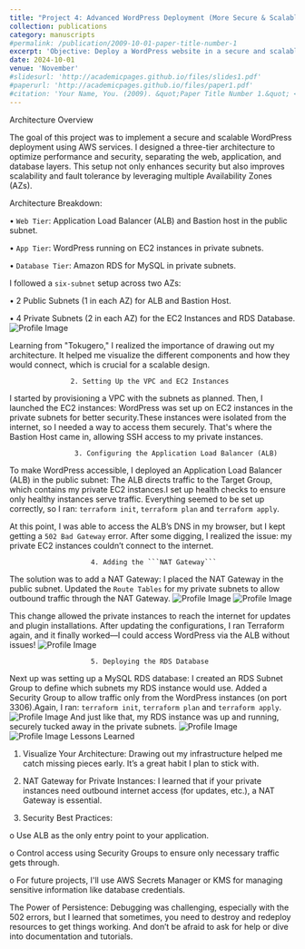 ```yaml
---
title: "Project 4: Advanced WordPress Deployment (More Secure & Scalable)"
collection: publications
category: manuscripts
#permalink: /publication/2009-10-01-paper-title-number-1
excerpt: 'Objective: Deploy a WordPress website in a secure and scalable manner using a three-tier architecture. This setup includes a Load Balancer, Target Groups, EC2 Instances, RDS Database, VPC, and a Bastion Host, all provisioned using Terraform.'
date: 2024-10-01
venue: 'November'
#slidesurl: 'http://academicpages.github.io/files/slides1.pdf'
#paperurl: 'http://academicpages.github.io/files/paper1.pdf'
#citation: 'Your Name, You. (2009). &quot;Paper Title Number 1.&quot; <i>Journal 1</i>. 1(1).'
---
```


Architecture Overview

The goal of this project was to implement a secure and scalable WordPress deployment using AWS services. I designed a three-tier architecture to optimize performance and security, separating the web, application, and database layers. This setup not only enhances security but also improves scalability and fault tolerance by leveraging multiple Availability Zones (AZs).

Architecture Breakdown:

•	```Web Tier```: Application Load Balancer (ALB) and Bastion host in the public subnet.

•	```App Tier```: WordPress running on EC2 instances in private subnets.

•	```Database Tier```: Amazon RDS for MySQL in private subnets.

I followed a ```six-subnet``` setup across two AZs:

•	2 Public Subnets (1 in each AZ) for ALB and Bastion Host.

•	4 Private Subnets (2 in each AZ) for the EC2 Instances and RDS Database.
![Profile Image](../images/Pc11.png)

Learning from "Tokugero," I realized the importance of drawing out my architecture. It helped me visualize the different components and how they would connect, which is crucial for a scalable design.
                  
                   2. Setting Up the VPC and EC2 Instances
   
I started by provisioning a VPC with the subnets as planned. Then, I launched the EC2 instances: WordPress was set up on EC2 instances in the private subnets for better security.These instances were isolated from the internet, so I needed a way to access them securely. That's where the Bastion Host came in, allowing SSH access to my private instances.

                    3. Configuring the Application Load Balancer (ALB)
                    
To make WordPress accessible, I deployed an Application Load Balancer (ALB) in the public subnet: The ALB directs traffic to the Target Group, which contains my private EC2 instances.I set up health checks to ensure only healthy instances serve traffic. Everything seemed to be set up correctly, so I ran: ```terraform init```, ```terraform plan``` and ```terraform apply```.

At this point, I was able to access the ALB’s DNS in my browser, but I kept getting a ```502 Bad Gateway``` error. After some digging, I realized the issue: my private EC2 instances couldn’t connect to the internet.

                        4. Adding the ```NAT Gateway```
                        
The solution was to add a NAT Gateway: I placed the NAT Gateway in the public subnet. Updated the ```Route Tables``` for my private subnets to allow outbound traffic through the NAT Gateway.
![Profile Image](../images/Pc21.png)
![Profile Image](../images/Pc31.png)

This change allowed the private instances to reach the internet for updates and plugin installations. After updating the configurations, I ran Terraform again, and it finally worked—I could access WordPress via the ALB without issues!
![Profile Image](../images/Pc41.png)
                        
                        5. Deploying the RDS Database
                        
Next up was setting up a MySQL RDS database: I created an RDS Subnet Group to define which subnets my RDS instance would use. Added a Security Group to allow traffic only from the WordPress instances (on port 3306).Again, I ran:  ```terraform init```, ```terraform plan``` and ```terraform apply```. 
![Profile Image](../images/Pc51.png)
And just like that, my RDS instance was up and running, securely tucked away in the private subnets.
![Profile Image](../images/Pc61.png)
![Profile Image](../images/Pc71.png)
                                              Lessons Learned
                                              
                                              
1.	Visualize Your Architecture: Drawing out my infrastructure helped me catch missing pieces early. It’s a great habit I plan to stick with.

2.	NAT Gateway for Private Instances: I learned that if your private instances need outbound internet access (for updates, etc.), a NAT Gateway is essential.

3.	Security Best Practices:

o	Use ALB as the only entry point to your application.

o	Control access using Security Groups to ensure only necessary traffic gets through.

o	For future projects, I'll use AWS Secrets Manager or KMS for managing sensitive information like database credentials.

The Power of Persistence: Debugging was challenging, especially with the 502 errors, but I learned that sometimes, you need to destroy and redeploy resources to get things working. And don’t be afraid to ask for help or dive into documentation and tutorials.

    
